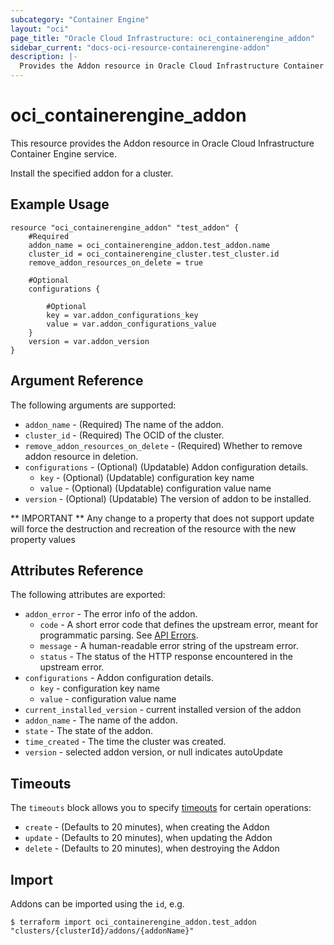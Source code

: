 ```yaml
---
subcategory: "Container Engine"
layout: "oci"
page_title: "Oracle Cloud Infrastructure: oci_containerengine_addon"
sidebar_current: "docs-oci-resource-containerengine-addon"
description: |-
  Provides the Addon resource in Oracle Cloud Infrastructure Container Engine service
---
```


# oci_containerengine_addon
This resource provides the Addon resource in Oracle Cloud Infrastructure Container Engine service.

Install the specified addon for a cluster.

## Example Usage

```hcl
resource "oci_containerengine_addon" "test_addon" {
	#Required
	addon_name = oci_containerengine_addon.test_addon.name
	cluster_id = oci_containerengine_cluster.test_cluster.id
	remove_addon_resources_on_delete = true 

	#Optional
	configurations {

		#Optional
		key = var.addon_configurations_key
		value = var.addon_configurations_value
	}
	version = var.addon_version
}
```

## Argument Reference

The following arguments are supported:

* `addon_name` - (Required) The name of the addon.
* `cluster_id` - (Required) The OCID of the cluster.
* `remove_addon_resources_on_delete` - (Required) Whether to remove addon resource in deletion.
* `configurations` - (Optional) (Updatable) Addon configuration details.
    * `key` - (Optional) (Updatable) configuration key name
    * `value` - (Optional) (Updatable) configuration value name
* `version` - (Optional) (Updatable) The version of addon to be installed.


** IMPORTANT **
Any change to a property that does not support update will force the destruction and recreation of the resource with the new property values

## Attributes Reference

The following attributes are exported:

* `addon_error` - The error info of the addon.
	* `code` - A short error code that defines the upstream error, meant for programmatic parsing. See [API Errors](https://docs.cloud.oracle.com/iaas/Content/API/References/apierrors.htm).
	* `message` - A human-readable error string of the upstream error.
	* `status` - The status of the HTTP response encountered in the upstream error.
* `configurations` - Addon configuration details.
	* `key` - configuration key name
	* `value` - configuration value name
* `current_installed_version` - current installed version of the addon
* `addon_name` - The name of the addon.
* `state` - The state of the addon.
* `time_created` - The time the cluster was created.
* `version` - selected addon version, or null indicates autoUpdate

## Timeouts

The `timeouts` block allows you to specify [timeouts](https://registry.terraform.io/providers/oracle/oci/latest/docs/guides/changing_timeouts) for certain operations:
* `create` - (Defaults to 20 minutes), when creating the Addon
* `update` - (Defaults to 20 minutes), when updating the Addon
* `delete` - (Defaults to 20 minutes), when destroying the Addon


## Import

Addons can be imported using the `id`, e.g.

```
$ terraform import oci_containerengine_addon.test_addon "clusters/{clusterId}/addons/{addonName}" 
```
